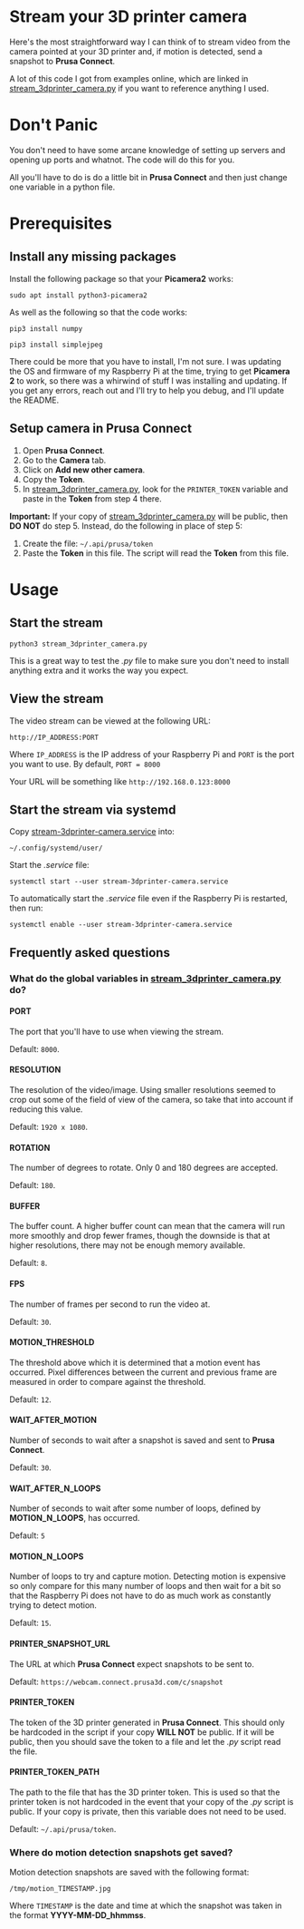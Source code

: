# Stream your 3D printer camera

Here's the most straightforward way I can think of to stream video from the
camera pointed at your 3D printer and, if motion is detected, send a snapshot
to **Prusa Connect**.

A lot of this code I got from examples online, which are linked in 
[stream_3dprinter_camera.py](stream_3dprinter_camera.py) if you want to
reference anything I used.

# Don't Panic

You don't need to have some arcane knowledge of setting up servers and opening
up ports and whatnot.  The code will do this for you.

All you'll have to do is do a little bit in **Prusa Connect** and then just
change one variable in a python file.

# Prerequisites

## Install any missing packages

Install the following package so that your **Picamera2** works:

```sudo apt install python3-picamera2```

As well as the following so that the code works:

```pip3 install numpy```

```pip3 install simplejpeg```

There could be more that you have to install, I'm not sure.  I was updating the
OS and firmware of my Raspberry Pi at the time, trying to get **Picamera 2** to
work, so there was a whirwind of stuff I was installing and updating.  If you
get any errors, reach out and I'll try to help you debug, and I'll update the
README.

## Setup camera in Prusa Connect

1. Open **Prusa Connect**.
2. Go to the **Camera** tab.
3. Click on **Add new other camera**.
4. Copy the **Token**.
5. In [stream_3dprinter_camera.py](stream_3dprinter_camera.py), look for the
   `PRINTER_TOKEN` variable and paste in the **Token** from step 4 there.

**Important:** If your copy of
[stream_3dprinter_camera.py](stream_3dprinter_camera.py) will be public, then
**DO NOT** do step 5.  Instead, do the following in place of step 5:

1. Create the file: `~/.api/prusa/token`
2. Paste the **Token** in this file. The script will read the **Token** from
   this file.

# Usage

## Start the stream

`python3 stream_3dprinter_camera.py`

This is a great way to test the _.py_ file to make sure you don't need to
install anything extra and it works the way you expect.

## View the stream

The video stream can be viewed at the following URL:

```http://IP_ADDRESS:PORT```

Where `IP_ADDRESS` is the IP address of your Raspberry Pi and `PORT` is the
port you want to use.  By default, `PORT = 8000`

Your URL will be something like `http://192.168.0.123:8000`

## Start the stream via systemd

Copy [stream-3dprinter-camera.service](stream-3dprinter-camera.service) into:

`~/.config/systemd/user/`

Start the _.service_ file:

`systemctl start --user stream-3dprinter-camera.service`

To automatically start the _.service_ file even if the Raspberry Pi is
restarted, then run:

`systemctl enable --user stream-3dprinter-camera.service`

## Frequently asked questions

### What do the global variables in [stream_3dprinter_camera.py](stream_3dprinter_camera.py) do?

#### PORT

The port that you'll have to use when viewing the stream.

Default: `8000`.

#### RESOLUTION

The resolution of the video/image. Using smaller resolutions seemed to crop out some of
the field of view of the camera, so take that into account if reducing this
value.

Default: `1920 x 1080`.

#### ROTATION

The number of degrees to rotate. Only 0 and 180 degrees are accepted.

Default: `180`.

#### BUFFER

The buffer count. A higher buffer count can mean that the camera will run more
smoothly and drop fewer frames, though the downside is that at higher
resolutions, there may not be enough memory available.

Default: `8`.

#### FPS

The number of frames per second to run the video at.

Default: `30`.

#### MOTION_THRESHOLD

The threshold above which it is determined that a motion event has occurred.
Pixel differences between the current and previous frame are measured in order
to compare against the threshold.

Default: `12`.

#### WAIT_AFTER_MOTION

Number of seconds to wait after a snapshot is saved and sent to **Prusa
Connect**.

Default: `30`.

#### WAIT_AFTER_N_LOOPS

Number of seconds to wait after some number of loops, defined by
**MOTION_N_LOOPS**, has occurred.

Default: `5`

#### MOTION_N_LOOPS

Number of loops to try and capture motion. Detecting motion is expensive so
only compare for this many number of loops and then wait for a bit so that
the Raspberry Pi does not have to do as much work as constantly trying to
detect motion.

Default: `15`.

#### PRINTER_SNAPSHOT_URL

The URL at which **Prusa Connect** expect snapshots to be sent to.

Default: `https://webcam.connect.prusa3d.com/c/snapshot`

#### PRINTER_TOKEN

The token of the 3D printer generated in **Prusa Connect**.  This should only
be hardcoded in the script if your copy **WILL NOT** be public.  If it will be
public, then you should save the token to a file and let the _.py_ script read
the file.

#### PRINTER_TOKEN_PATH

The path to the file that has the 3D printer token.  This is used so that the
printer token is not hardcoded in the event that your copy of the _.py_ script
is public.  If your copy is private, then this variable does not need to be
used.

Default: `~/.api/prusa/token`.

### Where do motion detection snapshots get saved?

Motion detection snapshots are saved with the following format:

```/tmp/motion_TIMESTAMP.jpg```

Where `TIMESTAMP` is the date and time at which the snapshot was taken in the
format **YYYY-MM-DD_hhmmss**.

